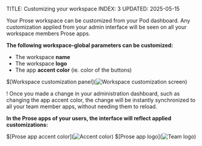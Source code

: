 TITLE: Customizing your workspace
INDEX: 3
UPDATED: 2025-05-15

Your Prose workspace can be customized from your Pod dashboard. Any customization applied from your admin interface will be seen on all your workspace members Prose apps.

**The following workspace-global parameters can be customized:**

- The workspace **name**
- The workspace **logo**
- The app **accent color** (ie. color of the buttons)

$[Workspace customization panel](![Workspace customization screen](customize-workspace-demo.png))

! Once you made a change in your administration dashboard, such as changing the app accent color, the change will be instantly synchronized to all your team member apps, without needing them to reload.

**In the Prose apps of your users, the interface will reflect applied customizations:**

$[Prose app accent color](![Accent color](customize-workspace-app-accent.png))
$[Prose app logo](![Team logo](customize-workspace-app-logo.png))
